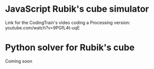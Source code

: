 # JavaScript Rubik's cube simulator
Link for the CodingTrain's video coding a Processing version: youtube.com/watch?v=9PGfL4t-uqE

# Python solver for Rubik's cube
Coming soon

